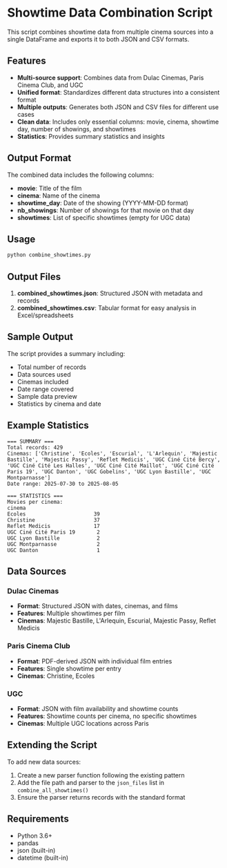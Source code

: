 # Showtime Data Combination Script

This script combines showtime data from multiple cinema sources into a single DataFrame and exports it to both JSON and CSV formats.

## Features

- **Multi-source support**: Combines data from Dulac Cinemas, Paris Cinema Club, and UGC
- **Unified format**: Standardizes different data structures into a consistent format
- **Multiple outputs**: Generates both JSON and CSV files for different use cases
- **Clean data**: Includes only essential columns: movie, cinema, showtime day, number of showings, and showtimes
- **Statistics**: Provides summary statistics and insights

## Output Format

The combined data includes the following columns:

- **movie**: Title of the film
- **cinema**: Name of the cinema
- **showtime_day**: Date of the showing (YYYY-MM-DD format)
- **nb_showings**: Number of showings for that movie on that day
- **showtimes**: List of specific showtimes (empty for UGC data)

## Usage

```bash
python combine_showtimes.py
```

## Output Files

1. **combined_showtimes.json**: Structured JSON with metadata and records
2. **combined_showtimes.csv**: Tabular format for easy analysis in Excel/spreadsheets

## Sample Output

The script provides a summary including:
- Total number of records
- Data sources used
- Cinemas included
- Date range covered
- Sample data preview
- Statistics by cinema and date

## Example Statistics

```
=== SUMMARY ===
Total records: 429
Cinemas: ['Christine', 'Ecoles', 'Escurial', 'L'Arlequin', 'Majestic Bastille', 'Majestic Passy', 'Reflet Medicis', 'UGC Ciné Cité Bercy', 'UGC Ciné Cité Les Halles', 'UGC Ciné Cité Maillot', 'UGC Ciné Cité Paris 19', 'UGC Danton', 'UGC Gobelins', 'UGC Lyon Bastille', 'UGC Montparnasse']
Date range: 2025-07-30 to 2025-08-05

=== STATISTICS ===
Movies per cinema:
cinema
Ecoles                      39
Christine                   37
Reflet Medicis              17
UGC Ciné Cité Paris 19       2
UGC Lyon Bastille            2
UGC Montparnasse             2
UGC Danton                   1
```

## Data Sources

### Dulac Cinemas
- **Format**: Structured JSON with dates, cinemas, and films
- **Features**: Multiple showtimes per film
- **Cinemas**: Majestic Bastille, L'Arlequin, Escurial, Majestic Passy, Reflet Medicis

### Paris Cinema Club
- **Format**: PDF-derived JSON with individual film entries
- **Features**: Single showtime per entry
- **Cinemas**: Christine, Ecoles

### UGC
- **Format**: JSON with film availability and showtime counts
- **Features**: Showtime counts per cinema, no specific showtimes
- **Cinemas**: Multiple UGC locations across Paris

## Extending the Script

To add new data sources:

1. Create a new parser function following the existing pattern
2. Add the file path and parser to the `json_files` list in `combine_all_showtimes()`
3. Ensure the parser returns records with the standard format

## Requirements

- Python 3.6+
- pandas
- json (built-in)
- datetime (built-in) 